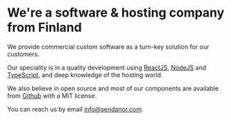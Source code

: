 # We're a software & hosting company from Finland

We provide commercial custom software as a turn-key solution for our customers.

Our speciality is in a quality development using [ReactJS](https://reactjs.org/), 
[NodeJS](https://nodejs.org/) and [TypeScript](https://www.typescriptlang.org/), and deep knowledge 
of the hosting world.

We also believe in open source and most of our components are available from 
[Github](https://github.com/sendanor) with a MIT license.

You can reach us by email [info@sendanor.com](mailto:info@sendanor.com).
